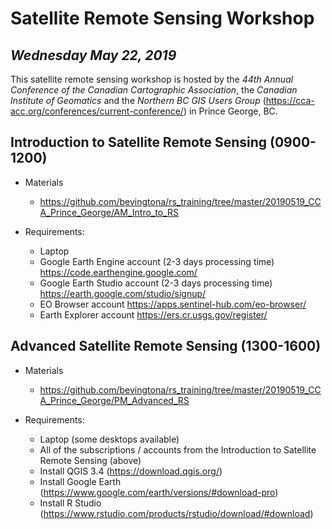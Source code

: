 # **Satellite Remote Sensing Workshop** 
## *Wednesday May 22, 2019*

This satellite remote sensing workshop is hosted by the *44th Annual Conference of the Canadian Cartographic Association*, the *Canadian  Institute of Geomatics* and the *Northern BC GIS Users Group* (https://cca-acc.org/conferences/current-conference/) in Prince George, BC. 

## **Introduction to Satellite Remote Sensing**  (0900-1200) 

* Materials  
  * https://github.com/bevingtona/rs_training/tree/master/20190519_CCA_Prince_George/AM_Intro_to_RS

* Requirements:  
  * Laptop
  * Google Earth Engine account (2-3 days processing time) https://code.earthengine.google.com/ 
  * Google Earth Studio account (2-3 days processing time) https://earth.google.com/studio/signup/ 
  * EO Browser account https://apps.sentinel-hub.com/eo-browser/ 
  * Earth Explorer account https://ers.cr.usgs.gov/register/ 

## **Advanced Satellite Remote Sensing** (1300-1600) 

* Materials  
  * https://github.com/bevingtona/rs_training/tree/master/20190519_CCA_Prince_George/PM_Advanced_RS

* Requirements: 
  * Laptop (some desktops available)
  * All of the subscriptions / accounts from the Introduction to Satellite Remote Sensing (above)
  * Install QGIS 3.4 (https://download.qgis.org/)
  * Install Google Earth (https://www.google.com/earth/versions/#download-pro)
  * Install R Studio (https://www.rstudio.com/products/rstudio/download/#download)
